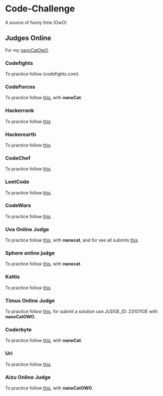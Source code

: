 # Code-Challenge
A source of funny time (OwO)

## Judges Online
For my [nanoCatOwO](github.com/nanoCatOWO).

### Codefights
To practice follow (codefights.com).

### CodeForces
To practice follow [this](codeforces.com), with __nanoCat__.

### Hackerrank
To practice follow [this](www.hackerrank.com).

### Hackerearth
To practice follow [this](www.hackerearth.com).

### CodeChef
To practice follow [this](www.codechef.com).

### LeetCode
To practice follow [this](leetcode.com).

### CodeWars
To practice follow [this](codewars.com).

### Uva Online Judge
To practice follow [this](uva.onlinejudge.org), with __nanocat__, and for see all submits [this](http://uhunt.onlinejudge.org/id/899461).

### Sphere online judge
To practice follow [this](http://www.spoj.com/), with __nanocat__.

### Kattis
To practice follow [this](open.kattis.com/).

### Timus Online Judge
To practice follow [this](http://acm.timus.ru/), for submit a solution use JUDGE_ID: 231011OE with __nanoCatOWO__.

### Coderbyte
To practice follow [this](coderbyte.com), with __nanoCat__.

### Uri
To practice follow [this](www.urionlinejudge.com.br/).

### Aizu Online Judge
To practice follow [this](http://judge.u-aizu.ac.jp/onlinejudge/), with __nanoCatOWO__.

